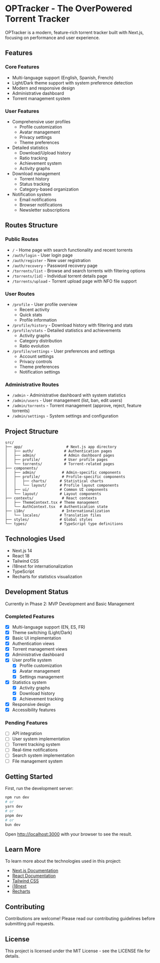 # OPTracker - The OverPowered Torrent Tracker

OPTracker is a modern, feature-rich torrent tracker built with Next.js, focusing on performance and user experience.

## Features

### Core Features
- Multi-language support (English, Spanish, French)
- Light/Dark theme support with system preference detection
- Modern and responsive design
- Administrative dashboard
- Torrent management system

### User Features
- Comprehensive user profiles
  - Profile customization
  - Avatar management
  - Privacy settings
  - Theme preferences
- Detailed statistics
  - Download/Upload history
  - Ratio tracking
  - Achievement system
  - Activity graphs
- Download management
  - Torrent history
  - Status tracking
  - Category-based organization
- Notification system
  - Email notifications
  - Browser notifications
  - Newsletter subscriptions

## Routes Structure

### Public Routes
- `/` - Home page with search functionality and recent torrents
- `/auth/login` - User login page
- `/auth/register` - New user registration
- `/auth/recovery` - Password recovery page
- `/torrents/list` - Browse and search torrents with filtering options
- `/torrents/[id]` - Individual torrent details page
- `/torrents/upload` - Torrent upload page with NFO file support

### User Routes
- `/profile` - User profile overview
  - Recent activity
  - Quick stats
  - Profile information
- `/profile/history` - Download history with filtering and stats
- `/profile/stats` - Detailed statistics and achievements
  - Activity graphs
  - Category distribution
  - Ratio evolution
- `/profile/settings` - User preferences and settings
  - Account settings
  - Privacy controls
  - Theme preferences
  - Notification settings

### Administrative Routes
- `/admin` - Administrative dashboard with system statistics
- `/admin/users` - User management (list, ban, edit users)
- `/admin/torrents` - Torrent management (approve, reject, feature torrents)
- `/admin/settings` - System settings and configuration

## Project Structure

```
src/
├── app/                    # Next.js app directory
│   ├── auth/              # Authentication pages
│   ├── admin/             # Admin dashboard pages
│   ├── profile/           # User profile pages
│   └── torrents/          # Torrent-related pages
├── components/
│   ├── admin/            # Admin-specific components
│   ├── profile/          # Profile-specific components
│   │   ├── charts/      # Statistical charts
│   │   └── layout/      # Profile layout components
│   ├── ui/              # Common UI components
│   └── layout/          # Layout components
├── contexts/             # React contexts
│   ├── ThemeContext.tsx # Theme management
│   └── AuthContext.tsx  # Authentication state
├── i18n/                 # Internationalization
│   └── locales/         # Translation files
├── styles/              # Global styles
└── types/               # TypeScript type definitions
```

## Technologies Used

- Next.js 14
- React 18
- Tailwind CSS
- i18next for internationalization
- TypeScript
- Recharts for statistics visualization

## Development Status

Currently in Phase 2: MVP Development and Basic Management

### Completed Features
- [x] Multi-language support (EN, ES, FR)
- [x] Theme switching (Light/Dark)
- [x] Basic UI implementation
- [x] Authentication views
- [x] Torrent management views
- [x] Administrative dashboard
- [x] User profile system
  - [x] Profile customization
  - [x] Avatar management
  - [x] Settings management
- [x] Statistics system
  - [x] Activity graphs
  - [x] Download history
  - [x] Achievement tracking
- [x] Responsive design
- [x] Accessibility features

### Pending Features
- [ ] API integration
- [ ] User system implementation
- [ ] Torrent tracking system
- [ ] Real-time notifications
- [ ] Search system implementation
- [ ] File management system

## Getting Started

First, run the development server:

```bash
npm run dev
# or
yarn dev
# or
pnpm dev
# or
bun dev
```

Open [http://localhost:3000](http://localhost:3000) with your browser to see the result.

## Learn More

To learn more about the technologies used in this project:

- [Next.js Documentation](https://nextjs.org/docs)
- [React Documentation](https://reactjs.org/)
- [Tailwind CSS](https://tailwindcss.com/)
- [i18next](https://www.i18next.com/)
- [Recharts](https://recharts.org/)

## Contributing

Contributions are welcome! Please read our contributing guidelines before submitting pull requests.

## License

This project is licensed under the MIT License - see the LICENSE file for details.
